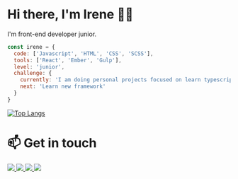 # Hi there, I'm Irene 👋🏻
I'm front-end developer junior.
```js
const irene = {
  code: ['Javascript', 'HTML', 'CSS', 'SCSS'],
  tools: ['React', 'Ember', 'Gulp'],
  level: 'junior',
  challenge: {
    currently: 'I am doing personal projects focused on learn typescript',
    next: 'Learn new framework'
  }
}
```
[![Top Langs](https://github-readme-stats.vercel.app/api/top-langs/?username=irene-gomez&layout=compact&theme=algolia)](https://github.com/irene-gomez/github-readme-stats)

# 📫 Get in touch
<p>
  <a href="http://irenegf.com/" target="_blank">
    <img src="https://img.shields.io/badge/portfolio-%239146FF.svg?&style=for-the-badge&logo=web&logoColor=white" />
  </a>
  <a href="mailto:irene@irenegf.com">
    <img src="https://img.shields.io/badge/mail-%23D14836.svg?&style=for-the-badge&logo=gmail&logoColor=white" />
  </a>
  <a href="https://www.linkedin.com/in/irenegf/" target="_blank">
    <img src="https://img.shields.io/badge/linkedin-%230077B5.svg?&style=for-the-badge&logo=linkedin&logoColor=white" />
  </a>
  <a href="https://twitter.com/igf_osiris" target="_blank">
    <img src="https://img.shields.io/badge/twitter-%231DA1F2.svg?&style=for-the-badge&logo=twitter&logoColor=white" />
  </a>
  
</p>



<!--
icons: https://simpleicons.org/

- [Portfolio](http://irenegf.com/) 🎨
- [Mail](mailto:irene@irenegf.com) ✉️
- [Twitter](https://twitter.com/igf_osiris) 🐦
- [LinkedIn](https://www.linkedin.com/in/irenegf/) 👩🏼‍💻


**irene-gomez/irene-gomez** is a ✨ _special_ ✨ repository because its `README.md` (this file) appears on your GitHub profile.

Here are some ideas to get you started:

- 🔭 I’m currently working on ...
- 🌱 I’m currently learning ...
- 👯 I’m looking to collaborate on ...
- 🤔 I’m looking for help with ...
- 💬 Ask me about ...
- 📫 How to reach me: ...
- 😄 Pronouns: ...
- ⚡ Fun fact: ...
-->
